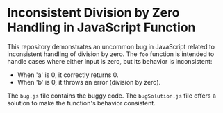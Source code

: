 # Inconsistent Division by Zero Handling in JavaScript Function

This repository demonstrates an uncommon bug in JavaScript related to inconsistent handling of division by zero.  The `foo` function is intended to handle cases where either input is zero, but its behavior is inconsistent:

- When 'a' is 0, it correctly returns 0.
- When 'b' is 0, it throws an error (division by zero).

The `bug.js` file contains the buggy code. The `bugSolution.js` file offers a solution to make the function's behavior consistent.